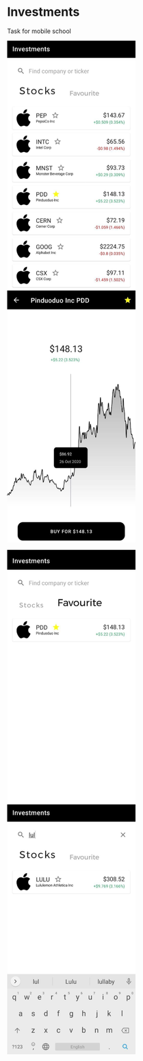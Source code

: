 # Investments
Task for mobile school

<p float="left">
<img src="Screenshots/1.jpg" alt="drawing" width="300"/>
<img src="Screenshots/3.jpg" alt="drawing" width="300"/>
</p>
<p float="left">
<img src="Screenshots/2.jpg" alt="drawing" width="300"/>
<img src="Screenshots/4.jpg" alt="drawing" width="300"/>
</p>
